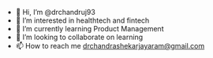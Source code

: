 - 👋 Hi, I’m @drchandruj93
- 👀 I’m interested in healthtech and fintech
- 🌱 I’m currently learning Product Management
- 💞️ I’m looking to collaborate on learning 
- 📫 How to reach me drchandrashekarjayaram@gmail.com

<!---
drchandruj93/drchandruj93 is a ✨ special ✨ repository because its `README.md` (this file) appears on your GitHub profile.
You can click the Preview link to take a look at your changes.
--->

